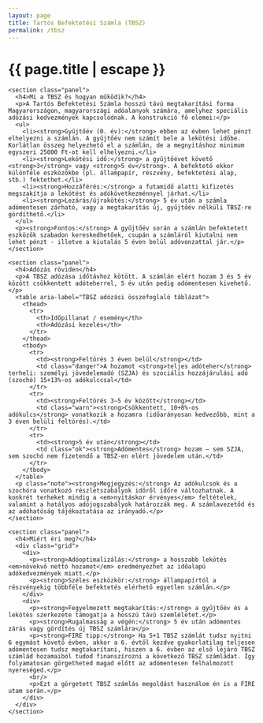 ```yaml
---
layout: page
title: Tartós Befektetési Számla (TBSZ)
permalink: /tbsz
---
```


<h1 class="page-title">{{ page.title | escape }}</h1>

<html lang="hu">
<head>
  <meta charset="utf-8" />
  <meta name="viewport" content="width=device-width, initial-scale=1" />
  <title>TBSZ – rövid ismertető és adózás</title>
  
</head>
<body>
  <main class="container">

    <section class="panel">
      <h4>Mi a TBSZ és hogyan működik?</h4>
      <p>A Tartós Befektetési Számla hosszú távú megtakarítási forma Magyarországon, magyarországi adóalanyok számára, amelyhez speciális adózási kedvezmények kapcsolódnak. A konstrukció fő elemei:</p>
      <ul>
        <li><strong>Gyűjtőév (0. év):</strong> ebben az évben lehet pénzt elhelyezni a számlán. A gyűjtőév nem számít bele a lekötési időbe. Korlátlan összeg helyezhető el a számlán, de a megnyitáshoz minimum egyszeri 25000 Ft-ot kell elhelyezni.</li>
        <li><strong>Lekötési idő:</strong> a gyűjtőévet követő <strong>3</strong> vagy <strong>5 év</strong>. A befektető ekkor különféle eszközökbe (pl. állampapír, részvény, befektetési alap, stb.) fektethet.</li>
        <li><strong>Hozzáférés:</strong> a futamidő alatti kifizetés megszakítja a lekötést és adókövetkezménnyel járhat.</li>
        <li><strong>Lezárás/újrakötés:</strong> 5 év után a számla adómentesen zárható, vagy a megtakarítás új, gyűjtőév nélküli TBSZ-re gördíthető.</li>
      </ul>
	  <p><strong>Fontos:</strong> A gyűjtőév során a számlán befektetett eszközök szabadon kereskedhetőek, csupán a számláról kiutalni nem lehet pénzt - illetve a kiutalás 5 éven belül adóvonzattal jár.</p>
    </section>

    <section class="panel">
      <h4>Adózás röviden</h4>
      <p>A TBSZ adózása időtávhoz kötött. A számlán elért hozam 3 és 5 év között csökkentett adóteherrel, 5 év után pedig adómentesen kivehető.</p>
      <table aria-label="TBSZ adózási összefoglaló táblázat">
        <thead>
          <tr>
            <th>Időpillanat / esemény</th>
            <th>Adózási kezelés</th>
          </tr>
        </thead>
        <tbody>
          <tr>
            <td><strong>Feltörés 3 éven belül</strong></td>
            <td class="danger">A hozamot <strong>teljes adóteher</strong> terheli: személyi jövedelemadó (SZJA) és szociális hozzájárulási adó (szochó) 15+13%-os adókulccsal</td>
          </tr>
          <tr>
            <td><strong>Feltörés 3–5 év között</strong></td>
            <td class="warn"><strong>Csökkentett, 10+8%-os adókulcs</strong> vonatkozik a hozamra (időarányosan kedvezőbb, mint a 3 éven belüli feltörés).</td>
          </tr>
          <tr>
            <td><strong>5 év után</strong></td>
            <td class="ok"><strong>Adómentes</strong> hozam – sem SZJA, sem szochó nem fizetendő a TBSZ-en elért jövedelem után.</td>
          </tr>
        </tbody>
      </table>
      <p class="note"><strong>Megjegyzés:</strong> Az adókulcsok és a szochóra vonatkozó részletszabályok időről időre változhatnak. A konkrét terheket mindig a <em>nyitáskor érvényes</em> feltételek, valamint a hatályos adójogszabályok határozzák meg. A számlavezetőd és az adóhatóság tájékoztatása az irányadó.</p>
    </section>

    <section class="panel">
      <h4>Miért éri meg?</h4>
      <div class="grid">
        <div>
          <p><strong>Adóoptimalizálás:</strong> a hosszabb lekötés <em>növekvő nettó hozamot</em> eredményezhet az időalapú adókedvezmények miatt.</p>
          <p><strong>Széles eszközkör:</strong> állampapírtól a részvényekig többféle befektetés elérhető egyetlen számlán.</p>
        </div>
        <div>
          <p><strong>Fegyelmezett megtakarítás:</strong> a gyűjtőév és a lekötés szerkezete támogatja a hosszú távú szemléletet.</p>
          <p><strong>Rugalmasság a végén:</strong> 5 év után adómentes zárás vagy gördítés új TBSZ számlára</p>
		  <p><strong>FIRE tipp:</strong> Ha 5+1 TBSZ számlát tudsz nyitni 6 egymást követő évben, akkor a 6. évtől kezdve gyakorlatilag teljesen adómentesen tudsz megtakarítani, hiszen a 6. évben az első lejáró TBSZ számlád hozamaiból tudod finanszírozni a következő TBSZ számládat. Így folyamatosan görgetheted magad előtt az adómentesen felhalmozott nyereséged.</p>
		  <br/>
		  <p>Ezt a görgetett TBSZ számlás megoldást használom én is a FIRE utam során.</p>
        </div>
      </div>
    </section>
  </main>
</body>
</html>
